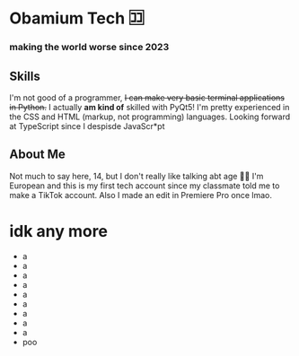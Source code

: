 # Obamium Tech 🈁
### making the world worse since 2023

## Skills
I'm not good of a programmer, ~~I can make very basic terminal applications in Python.~~ I actually **am kind of** skilled with PyQt5!
I'm pretty experienced in the CSS and HTML (markup, not programming) languages.
Looking forward at TypeScript since I despisde JavaScr*pt

## About Me
Not much to say here, 14, but I don't really like talking abt age 🤷‍♂️
I'm European and this is my first tech account since my classmate told me to make a TikTok account.
Also I made an edit in Premiere Pro once lmao.

# idk any more

- a
- a
- a
- a
- a
- a
- a
- a
- a
- poo
